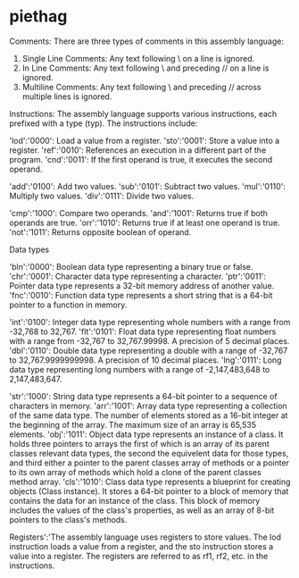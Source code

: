 # piethag
Comments: There are three types of comments in this assembly language:

1. Single Line Comments: Any text following \\ on a line is ignored.
2. In Line Comments: Any text following \\ and preceding // on a line is ignored.
3. Multiline Comments: Any text following \\ and preceding // across multiple lines is ignored.

Instructions: The assembly language supports various instructions, each prefixed with a type (typ). The instructions include:

'lod':'0000': Load a value from a register.
'sto':'0001': Store a value into a register.
'ref':'0010': References an execution in a different part of the program.
'cnd':'0011': If the first operand is true, it executes the second operand.

'add':'0100': Add two values.
'sub':'0101': Subtract two values.
'mul':'0110': Multiply two values.
'div':'0111': Divide two values.

'cmp':'1000': Compare two operands.
'and':'1001': Returns true if both operands are true.
'orr':'1010': Returns true if at least one operand is true.
'not':'1011': Returns opposite boolean of operand.

Data types

'bln':'0000': Boolean data type representing a binary true or false.
'chr':'0001': Character data type representing a character.
'ptr':'0011': Pointer data type represents a 32-bit memory address of another value.
'fnc':'0010': Function data type represents a short string that is a 64-bit pointer to a function in memory.

'int':'0100': Integer data type representing whole numbers with a range from -32,768 to 32,767.
'flt':'0101': Float data type representing float numbers with a range from -32,767 to 32,767.99998. A precision of 5 decimal places.
'dbl':'0110': Double data type representing a double with a range of -32,767 to 32,767.9999999998. A precision of 10 decimal places.
'lng':'0111': Long data type representing long numbers with a range of -2,147,483,648 to 2,147,483,647.

'str':'1000': String data type represents a 64-bit pointer to a sequence of characters in memory.
'arr':'1001': Array data type representing a collection of the same data type. The number of elements stored as a 16-bit integer at the beginning of the array. The maximum size of an array is 65,535 elements.
'obj':'1011': Object data type represents an instance of a class. It holds three pointers to arrays the first of which is an array of its parent classes relevant data types, the second the equivelent data for those types, and third either a pointer to the parent classes array of methods or a pointer to its own array of methods which hold a clone of the parent classes method array.
'cls':'1010': Class data type represents a blueprint for creating objects (Class instance). It stores a 64-bit pointer to a block of memory that contains the data for an instance of the class. This block of memory includes the values of the class's properties, as well as an array of 8-bit pointers to the class's methods.


Registers':'The assembly language uses registers to store values. The lod instruction loads a value from a register, and the sto instruction stores a value into a register. The registers are referred to as rf1, rf2, etc. in the instructions.